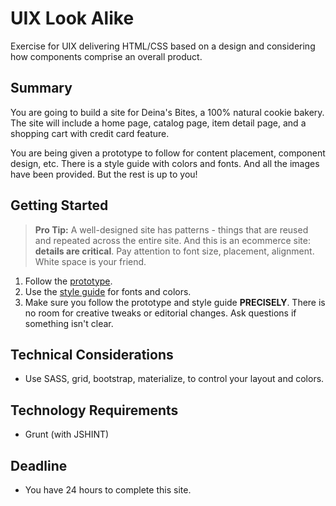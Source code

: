 # UIX Look Alike

Exercise for UIX delivering HTML/CSS based on a design and considering how components comprise an overall product.

## Summary
You are going to build a site for Deina's Bites, a 100% natural cookie bakery. The site will include a home page, catalog page, item detail page, and a shopping cart with credit card feature. 

You are being given a prototype to follow for content placement, component design, etc. There is a style guide with colors and fonts. And all the images have been provided. But the rest is up to you!

## Getting Started

> **Pro Tip:** A well-designed site has patterns - things that are reused and repeated across the entire site. And this is an ecommerce site: **details are critical**. Pay attention to font size, placement, alignment. White space is your friend. 

1. Follow the [prototype](https://9yg393.axshare.com/#g=1&p=home&c=1). 
1. Use the [style guide](https://github.com/nashville-software-school/uix-look-alike/blob/master/style_guide.png) for fonts and colors. 
1. Make sure you follow the prototype and style guide **PRECISELY**. There is no room for creative tweaks or editorial changes. Ask questions if something isn't clear. 

## Technical Considerations
* Use SASS, grid, bootstrap, materialize, to control your layout and colors.

## Technology Requirements
* Grunt (with JSHINT) 

## Deadline
* You have 24 hours to complete this site.  
